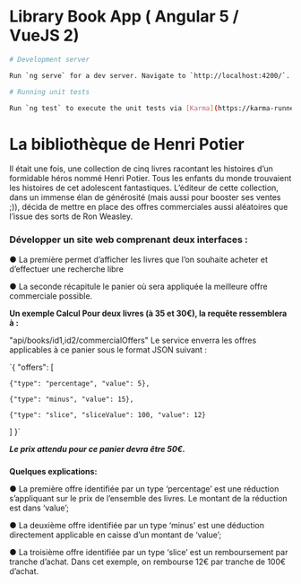 # Library Book App ( Angular 5 / VueJS 2)

``` bash
# Development server

Run `ng serve` for a dev server. Navigate to `http://localhost:4200/`. The app will automatically reload if you change any of the source files.

# Running unit tests

Run `ng test` to execute the unit tests via [Karma](https://karma-runner.github.io).

```


# La bibliothèque de Henri Potier
 
Il était une fois, une collection de cinq livres racontant les histoires d’un formidable héros nommé Henri Potier. Tous les enfants du monde trouvaient les histoires de cet adolescent fantastiques. L’éditeur de cette collection, dans un immense élan de générosité (mais aussi pour booster ses ventes ;)), décida de mettre en place des offres commerciales aussi aléatoires que l’issue des sorts de Ron Weasley. 

### Développer un site web  comprenant deux interfaces : 

● La première permet d’afficher les livres que l’on souhaite acheter et d’effectuer une recherche libre

● La seconde récapitule le panier où sera appliquée la meilleure offre commerciale possible. 


**Un exemple Calcul Pour deux livres (à 35 et 30€), la requête ressemblera à :** 

"api/books/id1,id2/commercialOffers" Le service enverra les offres applicables à ce panier sous le format JSON suivant :

`{
  "offers": [

    {"type": "percentage", "value": 5},
    
    {"type": "minus", "value": 15},
    
    {"type": "slice", "sliceValue": 100, "value": 12}
  ]
}`


**_Le prix attendu pour ce panier devra être 50€._**


###
**Quelques explications:**

● La première offre identifiée par un type ‘percentage’ est une réduction s’appliquant sur le prix de l’ensemble des livres. Le montant de la réduction est dans ‘value’; 

● La deuxième offre identifiée par un type ‘minus’ est une déduction directement applicable en caisse d’un montant de ‘value’; 

● La troisième offre identifiée par un type ‘slice’ est un remboursement par tranche d’achat. Dans  cet exemple, on rembourse 12€ par tranche de 100€ d’achat. 
